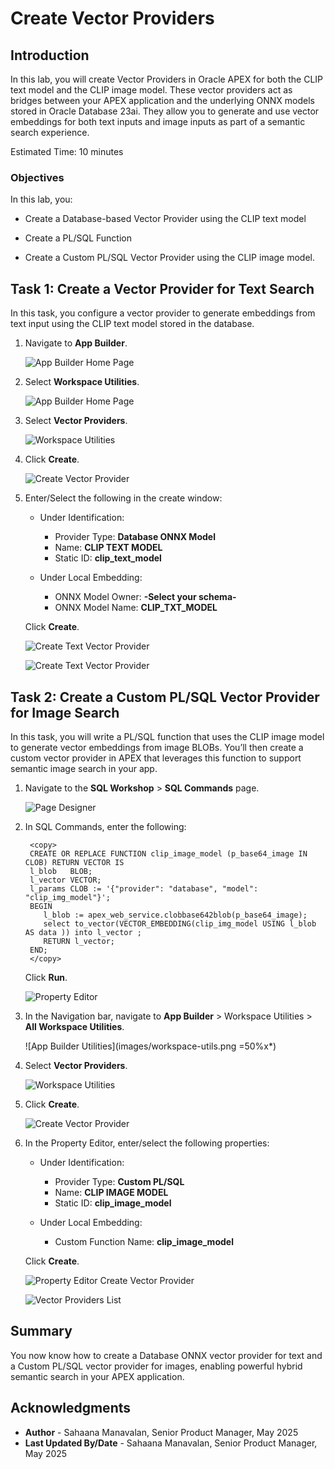 # Create Vector Providers

## Introduction

In this lab, you will create Vector Providers in Oracle APEX for both the CLIP text model and the CLIP image model. These vector providers act as bridges between your APEX application and the underlying ONNX models stored in Oracle Database 23ai. They allow you to generate and use vector embeddings for both text inputs and image inputs as part of a semantic search experience.

Estimated Time: 10 minutes

### Objectives

In this lab, you:

- Create a Database-based Vector Provider using the CLIP text model

- Create a PL/SQL Function

- Create a Custom PL/SQL Vector Provider using the CLIP image model.

## Task 1: Create a Vector Provider for Text Search

 In this task, you configure a vector provider to generate embeddings from text input using the CLIP text model stored in the database.

1. Navigate to **App Builder**.

    ![App Builder Home Page](images/app_builder_homepage.png " ")

2. Select **Workspace Utilities**.

    ![App Builder Home Page](images/app_builder_homepage2.png " ")

3. Select **Vector Providers**.

    ![Workspace Utilities](images/vector.png " ")

4. Click **Create**.

    ![Create Vector Provider](images/create-vectorprovider.png " ")

5. Enter/Select the following in the create window:

    - Under Identification:

        - Provider Type: **Database ONNX Model**
        - Name: **CLIP TEXT MODEL**
        - Static ID: **clip\_text\_model**

    - Under Local Embedding:

        - ONNX Model Owner: **-Select your schema-**
        - ONNX Model Name: **CLIP\_TXT\_MODEL**

    Click **Create**.

    ![Create Text Vector Provider](images/create-textmodel.png " ")

    ![Create Text Vector Provider](images/created-model.png " ")

## Task 2: Create a Custom PL/SQL Vector Provider for Image Search

In this task, you will write a PL/SQL function that uses the CLIP image model to generate vector embeddings from image BLOBs. You’ll then create a custom vector provider in APEX that leverages this function to support semantic image search in your app.

1. Navigate to the **SQL Workshop** > **SQL Commands** page.

    ![Page Designer](images/sql-commands.png " ")

2. In SQL Commands, enter the following:

    ```
     <copy>
     CREATE OR REPLACE FUNCTION clip_image_model (p_base64_image IN CLOB) RETURN VECTOR IS
     l_blob   BLOB;
     l_vector VECTOR;
     l_params CLOB := '{"provider": "database", "model": "clip_img_model"}';
     BEGIN
        l_blob := apex_web_service.clobbase642blob(p_base64_image);
        select to_vector(VECTOR_EMBEDDING(clip_img_model USING l_blob AS data )) into l_vector ;
        RETURN l_vector;
     END;
     </copy>
    ```

    Click **Run**.

    ![Property Editor](images/run-command.png " ")
3. In the Navigation bar, navigate to **App Builder** > Workspace Utilities > **All Workspace Utilities**.

    ![App Builder Utilities](images/workspace-utils.png =50%x*)

4. Select **Vector Providers**.

    ![Workspace Utilities](images/vector.png " ")

5. Click **Create**.

    ![Create Vector Provider](images/create-vector-provider2.png " ")

6. In the Property Editor, enter/select the following properties:

    - Under Identification:

        - Provider Type: **Custom PL/SQL**
        - Name: **CLIP IMAGE MODEL**
        - Static ID: **clip\_image\_model**

    - Under Local Embedding:

        - Custom Function Name: **clip\_image\_model**

     Click **Create**.

    ![Property Editor Create Vector Provider](images/create-vector-provider3.png " ")

    ![Vector Providers List](images/create-vector-provider4.png " ")

## Summary

You now know how to create a Database ONNX vector provider for text and a Custom PL/SQL vector provider for images, enabling powerful hybrid semantic search in your APEX application.

## Acknowledgments

- **Author** - Sahaana Manavalan, Senior Product Manager, May 2025
- **Last Updated By/Date** - Sahaana Manavalan, Senior Product Manager, May 2025
